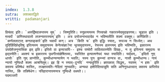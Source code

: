 ```yaml
---
index:  1.3.8
sutra:  लशक्वतद्धिते
vritti:  padamanjari
---
```


	प्रियंवद इति। `अरुर्द्विषदजन्तस्य मुम्` । जिष्णुरिति। स्नुप्रत्ययस्य गित्त्वपक्षे गकारस्येदमुदाहरणम्। चूडाल इति । मत्वर्थे `प्राणिस्थादातो लजन्यतरस्याम्`इति । अत्र प्रयोजनाभावादेव न भविष्यतीति शक्यं वक्तुम्। कर्णिकेति। `कर्णललाटात् कनलङ्कारे`इति भवार्थे कन्। अत्र `किति च` इति वृद्धिः स्यात्, रूपञ्च न सिध्येत्। अथ तुदिर्छिदिर्प्रभृतिषु इरित्यस्य समुदायस्य केनेत्संज्ञा?मा भूत्समुदायस्य, रेफस्य हलन्त्यम् इति भविष्यति, इकारस्य उपदेशेजनुनासिक इत् इति। इरितो वा इत्यात्रापि-- इश्च रश्चेरौ तावितावस्येति विग्रहः, न तु इरित्ययं समुदायः स इद्यस्येति। अवश्यं च इकारस्य पृथगीत्संज्ञेषितव्या, स्वरितेत इत्यात्मनेपदं यथा स्यादिति। यद्येवम्, `इदितो नुम् धात्तोः` इति नुम् प्राप्नोति, कुम्भीधान्यन्यायेन न भवति; यस्य पुनः कुम्भ्यां वान्यत्र वा, नासौ कुम्भीधान्यः। नायं न्यायो नुम्विधौ शक्य आश्रयितुम्। इह हि न स्यात्-टुनदि` नन्दथुरिति। ज्ञापकात् सिद्धम्, यदयम् `न हशः` इति क्सस्य प्रतिषेधं शास्ति, तज्ज्ञापयति-नेदितां नुम्भवति; अन्यथा हशेरिदित्त्वान्नुमि सति अनिगुपधात्वात् क्सस्य प्राप्तिरेव नास्ति, किं तन्निषेधेन। परिहारान्तरमप्यत्र नुम्विधौ वक्ष्यते।। 
	पदमञ्जरी
